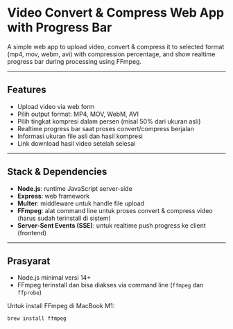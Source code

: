 # Video Convert & Compress Web App with Progress Bar

A simple web app to upload video, convert & compress it to selected format (mp4, mov, webm, avi) with compression percentage, and show realtime progress bar during processing using FFmpeg.

---

## Features

- Upload video via web form
- Pilih output format: MP4, MOV, WebM, AVI
- Pilih tingkat kompresi dalam persen (misal 50% dari ukuran asli)
- Realtime progress bar saat proses convert/compress berjalan
- Informasi ukuran file asli dan hasil kompresi
- Link download hasil video setelah selesai

---

## Stack & Dependencies

- **Node.js**: runtime JavaScript server-side
- **Express**: web framework
- **Multer**: middleware untuk handle file upload
- **FFmpeg**: alat command line untuk proses convert & compress video (harus sudah terinstall di sistem)
- **Server-Sent Events (SSE)**: untuk realtime push progress ke client (frontend)

---

## Prasyarat

- Node.js minimal versi 14+
- FFmpeg terinstall dan bisa diakses via command line (`ffmpeg` dan `ffprobe`)

Untuk install FFmpeg di MacBook M1:

```bash
brew install ffmpeg
```
